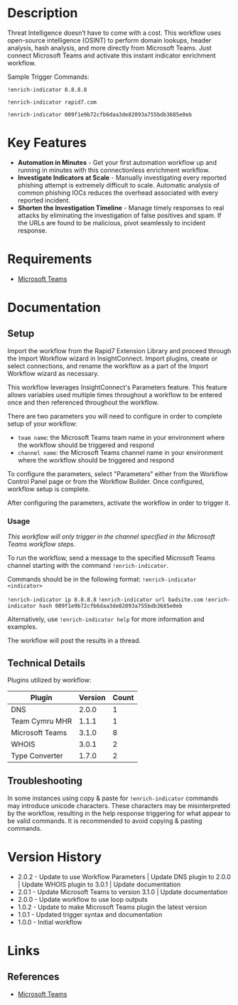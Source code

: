 # Description

Threat Intelligence doesn’t have to come with a cost. This workflow uses open-source intelligence (OSINT) to perform domain lookups, header analysis, hash analysis, and more directly from Microsoft Teams. Just connect Microsoft Teams and activate this instant indicator enrichment workflow.

Sample Trigger Commands:

`!enrich-indicator 8.8.8.8`

`!enrich-indicator rapid7.com`

`!enrich-indicator 009f1e9b72cfb6daa3de82093a755bdb3685e0eb`

# Key Features

* **Automation in Minutes** - Get your first automation workflow up and running in minutes with this connectionless enrichment workflow.
* **Investigate Indicators at Scale** - Manually investigating every reported phishing attempt is extremely difficult to scale. Automatic analysis of common phishing IOCs reduces the overhead associated with every reported incident.
* **Shorten the Investigation Timeline** - Manage timely responses to real attacks by eliminating the investigation of false positives and spam. If the URLs are found to be malicious, pivot seamlessly to incident response.

# Requirements

* [Microsoft Teams](https://insightconnect.help.rapid7.com/docs/microsoft-teams)

# Documentation

## Setup

Import the workflow from the Rapid7 Extension Library and proceed through the Import Workflow wizard in InsightConnect. Import plugins, create or select connections, and rename the workflow as a part of the Import Workflow wizard as necessary.

This workflow leverages InsightConnect's Parameters feature. This feature allows variables used multiple times throughout a workflow to be entered once and then referenced throughout the workflow.

There are two parameters you will need to configure in order to complete setup of your workflow:
* `team name`:  the Microsoft Teams team name in your environment where the workflow should be triggered and respond
* `channel name`: the Microsoft Teams channel name in your environment where the workflow should be triggered and respond

To configure the parameters, select "Parameters" either from the Workflow Control Panel page or from the Workflow Builder. Once configured, workflow setup is complete.

After configuring the parameters, activate the workflow in order to trigger it.

### Usage

*This workflow will only trigger in the channel specified in the Microsoft Teams workflow steps.*

To run the workflow, send a message to the specified Microsoft Teams channel starting with the command `!enrich-indicator`. 

Commands should be in the following format:
`!enrich-indicator <indicator>`

`!enrich-indicator ip 8.8.8.8`
`!enrich-indicator url badsite.com`
`!enrich-indicator hash 009f1e9b72cfb6daa3de82093a755bdb3685e0eb`


Alternatively, use `!enrich-indicator help` for more information and examples. 

The workflow will post the results in a thread.

## Technical Details

Plugins utilized by workflow:

|Plugin|Version|Count|
|----|----|--------|
|DNS|2.0.0|1|
|Team Cymru MHR|1.1.1|1|
|Microsoft Teams|3.1.0|8|
|WHOIS|3.0.1|2|
|Type Converter|1.7.0|2|

## Troubleshooting

In some instances using copy & paste for `!enrich-indicator` commands may introduce unicode characters. These characters may be misinterpreted by the workflow, resulting in the help response triggering for what appear to be valid commands. It is recommended to avoid copying & pasting commands.

# Version History

* 2.0.2 - Update to use Workflow Parameters | Update DNS plugin to 2.0.0 | Update WHOIS plugin to 3.0.1 | Update documentation
* 2.0.1 - Update Microsoft Teams to version 3.1.0 | Update documentation
* 2.0.0 - Update workflow to use loop outputs
* 1.0.2 - Update to make Microsoft Teams plugin the latest version
* 1.0.1 - Updated trigger syntax and documentation
* 1.0.0 - Initial workflow

# Links

## References

* [Microsoft Teams](https://teams.microsoft.com)
